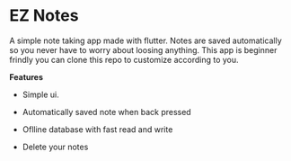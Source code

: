 # EZ Notes
A simple note taking app made with flutter. Notes are saved automatically so you never have to worry about loosing anything. This app is beginner frindly you can clone this repo to customize according to you.

**Features**

* Simple ui.
* Automatically saved note when back pressed

* Oflline database with fast read and write
* Delete your notes
